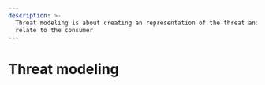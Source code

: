 ```yaml
---
description: >-
  Threat modeling is about creating an representation of the threat and how it
  relate to the consumer
---
```


# Threat modeling

